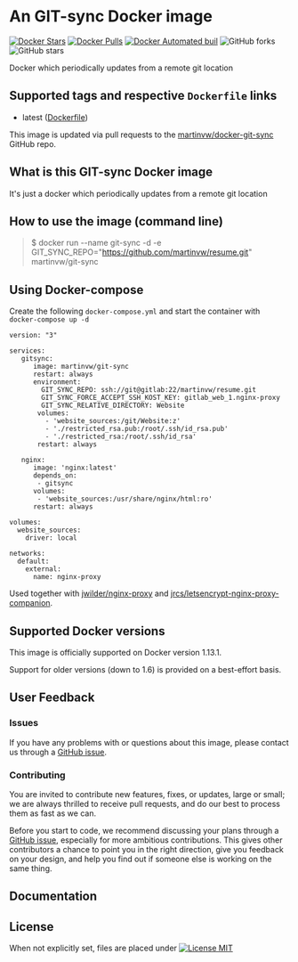 # An GIT-sync Docker image

[![Docker Stars](https://img.shields.io/docker/stars/martinvw/git-sync.svg)](https://hub.docker.com/r/martinvw/git-sync/)  [![Docker Pulls](https://img.shields.io/docker/pulls/martinvw/git-sync.svg)](https://hub.docker.com/r/martinvw/git-sync/)  [![Docker Automated buil](https://img.shields.io/docker/automated/martinvw/git-sync.svg)](https://hub.docker.com/r/martinvw/git-sync/)  ![GitHub forks](https://img.shields.io/github/forks/martinvw/docker-git-sync.svg?style=social&label=Fork) ![GitHub stars](https://img.shields.io/github/stars/martinvw/docker-git-sync.svg?style=social&label=Star)

Docker which periodically updates from a remote git location

## Supported tags and respective ```Dockerfile``` links

* latest ([Dockerfile](https://raw.githubusercontent.com/martinvw/docker-git-sync/master/Dockerfile))

This image is updated via pull requests to the [martinvw/docker-git-sync](https://github.com/martinvw/docker-git-sync) GitHub repo.

## What is this GIT-sync Docker image

It's just a docker which periodically updates from a remote git location

## How to use the image (command line)

> $ docker run --name git-sync -d -e GIT\_SYNC\_REPO="https://github.com/martinvw/resume.git" martinvw/git-sync

## Using Docker-compose

Create the following ```docker-compose.yml``` and start the container with ```docker-compose up -d```

```
version: "3"

services:
   gitsync:
      image: martinvw/git-sync
      restart: always
      environment:
        GIT_SYNC_REPO: ssh://git@gitlab:22/martinvw/resume.git
        GIT_SYNC_FORCE_ACCEPT_SSH_KOST_KEY: gitlab_web_1.nginx-proxy
        GIT_SYNC_RELATIVE_DIRECTORY: Website
       volumes:
         - 'website_sources:/git/Website:z'
         - './restricted_rsa.pub:/root/.ssh/id_rsa.pub'
         - './restricted_rsa:/root/.ssh/id_rsa'
       restart: always
   
   nginx:
      image: 'nginx:latest'
      depends_on:
       - gitsync
      volumes:
       - 'website_sources:/usr/share/nginx/html:ro'
      restart: always

volumes:
  website_sources:
    driver: local

networks:
  default:
    external:
      name: nginx-proxy
```

Used together with [jwilder/nginx-proxy](https://hub.docker.com/r/jwilder/nginx-proxy) and [jrcs/letsencrypt-nginx-proxy-companion](https://hub.docker.com/r/jrcs/letsencrypt-nginx-proxy-companion).

## Supported Docker versions

This image is officially supported on Docker version 1.13.1.

Support for older versions (down to 1.6) is provided on a best-effort basis.

## User Feedback

### Issues

If you have any problems with or questions about this image, please contact us through a [GitHub issue](https://github.com/martinvw/docker-git-sync/issues).

### Contributing

You are invited to contribute new features, fixes, or updates, large or small; we are always thrilled to receive pull requests, and do our best to process them as fast as we can.

Before you start to code, we recommend discussing your plans through a [GitHub issue](https://github.com/martinvw/docker-git-sync/issues), especially for more ambitious contributions. This gives other contributors a chance to point you in the right direction, give you feedback on your design, and help you find out if someone else is working on the same thing.

## Documentation

## License

When not explicitly set, files are placed under [![License MIT](https://img.shields.io/github/license/mashape/apistatus.svg)](https://opensource.org/licenses/MIT)
